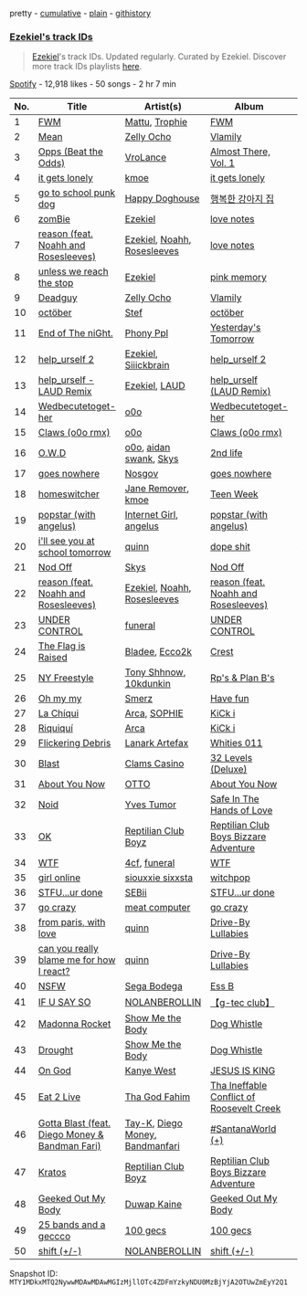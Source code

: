 pretty - [cumulative](/playlists/cumulative/37i9dQZF1DX1zdN0hjvT5S.md) - [plain](/playlists/plain/37i9dQZF1DX1zdN0hjvT5S) - [githistory](https://github.githistory.xyz/mackorone/spotify-playlist-archive/blob/main/playlists/plain/37i9dQZF1DX1zdN0hjvT5S)

### [Ezekiel's track IDs](https://open.spotify.com/playlist/37i9dQZF1DX1zdN0hjvT5S)

> <a href="spotify:artist:4qUoZ6ErhTYFhAI0W1iI9q">Ezekiel</a>'s track IDs\. Updated regularly\. Curated by Ezekiel\. Discover more track IDs playlists <a href="spotify:genre:track\_id">here</a>.

[Spotify](https://open.spotify.com/user/spotify) - 12,918 likes - 50 songs - 2 hr 7 min

| No. | Title | Artist(s) | Album | Length |
|---|---|---|---|---|
| 1 | [FWM](https://open.spotify.com/track/1EFsVAKwF7jGscr4hBtEa0) | [Mattu](https://open.spotify.com/artist/1GxVO1YvMaSyl8lu7Jqrl5), [Trophie](https://open.spotify.com/artist/267gjhlmcoscSuzUHiKqX8) | [FWM](https://open.spotify.com/album/5oTPSSWt1wHz7oCoPbUGOQ) | 3:02 |
| 2 | [Mean](https://open.spotify.com/track/7rweJAlsIp4ZlwrPA8djEL) | [Zelly Ocho](https://open.spotify.com/artist/3svb0AOLHdFPE6P8PRB2ML) | [Vlamily](https://open.spotify.com/album/04UXzrSTCTv7AN32oxVpKF) | 2:04 |
| 3 | [Opps \(Beat the Odds\)](https://open.spotify.com/track/6PNSmXhDHo354Y6ljvun2L) | [VroLance](https://open.spotify.com/artist/4IUNLt5P822UKhvw3qF0PN) | [Almost There, Vol\. 1](https://open.spotify.com/album/1mYaMNijiSxcr7DkoKGRD9) | 2:11 |
| 4 | [it gets lonely](https://open.spotify.com/track/4iT0B51dMYRqbCLz6gFcxx) | [kmoe](https://open.spotify.com/artist/48wt14F9gzlkNDRdXyJTQz) | [it gets lonely](https://open.spotify.com/album/7vk4dniNo7mX3gJK3yf4oL) | 3:07 |
| 5 | [go to school punk dog](https://open.spotify.com/track/5Pr3Qluu3BxpAtihNrRGXv) | [Happy Doghouse](https://open.spotify.com/artist/2vYPcNSAbcEHwZdddbj2xn) | [행복한 강아지 집](https://open.spotify.com/album/3u6kvl9F65JnR6FP7Kx5CT) | 1:06 |
| 6 | [zomBie](https://open.spotify.com/track/2xTRKdzV6MoF1bC9AEhgCF) | [Ezekiel](https://open.spotify.com/artist/4qUoZ6ErhTYFhAI0W1iI9q) | [love notes](https://open.spotify.com/album/2PdrFbHyixmso7nyaDITXi) | 1:42 |
| 7 | [reason \(feat\. Noahh and Rosesleeves\)](https://open.spotify.com/track/0fpFjTqH3oPR9FoFbaLZcc) | [Ezekiel](https://open.spotify.com/artist/4qUoZ6ErhTYFhAI0W1iI9q), [Noahh](https://open.spotify.com/artist/1Vk8Xbn8TTDtYlCOEanuc8), [Rosesleeves](https://open.spotify.com/artist/6C5SxIdYMB0Yw8eLjlVtX4) | [love notes](https://open.spotify.com/album/2PdrFbHyixmso7nyaDITXi) | 2:49 |
| 8 | [unless we reach the stop](https://open.spotify.com/track/0ceZb2nG8waoxjTqs9166l) | [Ezekiel](https://open.spotify.com/artist/4qUoZ6ErhTYFhAI0W1iI9q) | [pink memory](https://open.spotify.com/album/6YTDInp6txbvtfnX25MGg7) | 2:08 |
| 9 | [Deadguy](https://open.spotify.com/track/1lITtbljRbadZO0eXgSoIX) | [Zelly Ocho](https://open.spotify.com/artist/3svb0AOLHdFPE6P8PRB2ML) | [Vlamily](https://open.spotify.com/album/04UXzrSTCTv7AN32oxVpKF) | 1:55 |
| 10 | [octöber](https://open.spotify.com/track/4j5vgDKN2Xy7x2KwDRznoi) | [Stef](https://open.spotify.com/artist/5YzBjslMBDx6PYzoZYaqtt) | [octöber](https://open.spotify.com/album/3yWRG2rZU85FoS20YnWxKU) | 2:02 |
| 11 | [End of The niGht.](https://open.spotify.com/track/2p4ARx5nk3b9Jh07ivQR1c) | [Phony Ppl](https://open.spotify.com/artist/0oBsnAC3fzYkTHF3bkfNx6) | [Yesterday's Tomorrow](https://open.spotify.com/album/6IGDCUkBJ3LEUoAcoTD46u) | 3:14 |
| 12 | [help\_urself 2](https://open.spotify.com/track/2ryoLJts8Kbzh22HCWlfKb) | [Ezekiel](https://open.spotify.com/artist/4qUoZ6ErhTYFhAI0W1iI9q), [Siiickbrain](https://open.spotify.com/artist/1oPEr1Ci8sWOYj8SSh2VPE) | [help\_urself 2](https://open.spotify.com/album/5uF1L0oqAUeBT3WdxAglJh) | 2:45 |
| 13 | [help\_urself \- LAUD Remix](https://open.spotify.com/track/7kVV9qFHsxs1JHuhsXlOT7) | [Ezekiel](https://open.spotify.com/artist/4qUoZ6ErhTYFhAI0W1iI9q), [LAUD](https://open.spotify.com/artist/5mzTr70OcAfZWMUF8BSjAm) | [help\_urself \(LAUD Remix\)](https://open.spotify.com/album/2xTiIYpAGEF8MPC7MA76La) | 1:57 |
| 14 | [Wedbecutetoget\-her](https://open.spotify.com/track/2aUqSrIw15sfRdMwjQaRg2) | [o0o](https://open.spotify.com/artist/5J1ISo62brLWWq3ylID7BR) | [Wedbecutetoget\-her](https://open.spotify.com/album/1Lpu55DV9ThB7G0ClRpM7N) | 3:39 |
| 15 | [Claws \(o0o rmx\)](https://open.spotify.com/track/1w1NBZ2BRJcIdZdReFpxaO) | [o0o](https://open.spotify.com/artist/5J1ISo62brLWWq3ylID7BR) | [Claws \(o0o rmx\)](https://open.spotify.com/album/0KEpu1eevcX4FPS8bttbUl) | 3:39 |
| 16 | [O.W.D](https://open.spotify.com/track/1K5gGUjwGJtHBvOq2HjN1n) | [o0o](https://open.spotify.com/artist/5J1ISo62brLWWq3ylID7BR), [aidan swank](https://open.spotify.com/artist/6CWgUJZnmw7393yFU9SVc1), [Skys](https://open.spotify.com/artist/2WdDixP4e0yYgFz1LfYZN5) | [2nd life](https://open.spotify.com/album/1VtgcaxTYYrpwIseCkC1lV) | 2:30 |
| 17 | [goes nowhere](https://open.spotify.com/track/2z1vxjtnzZ069uqJwuwEkW) | [Nosgov](https://open.spotify.com/artist/6FK0azeTwe5RwhUAkpkhnh) | [goes nowhere](https://open.spotify.com/album/0yHRytOOHuwMGx7SWBvg2P) | 2:29 |
| 18 | [homeswitcher](https://open.spotify.com/track/3wGDs4CbpDqpsTYyN5pe8o) | [Jane Remover](https://open.spotify.com/artist/2rLGlNI6htigNxx172qxLu), [kmoe](https://open.spotify.com/artist/48wt14F9gzlkNDRdXyJTQz) | [Teen Week](https://open.spotify.com/album/2zaNeL1xFEOp7on5ZJXJSA) | 2:25 |
| 19 | [popstar \(with angelus\)](https://open.spotify.com/track/3Yb3Z1HRrMrBh886cayujG) | [Internet Girl](https://open.spotify.com/artist/2eVTKG3Z5bbKk2OWMIe3iL), [angelus](https://open.spotify.com/artist/56l5jbQerCGh7lfbwLnfaK) | [popstar \(with angelus\)](https://open.spotify.com/album/7jgjzargChNK3HCW3A2SYk) | 2:13 |
| 20 | [i'll see you at school tomorrow](https://open.spotify.com/track/7fcIy2px1HYyCSu5IU6UD6) | [quinn](https://open.spotify.com/artist/2QpNu8tDPv9n7oY34J1TtN) | [dope shit](https://open.spotify.com/album/05d3EgrPVp5CVyCU1DFdEh) | 4:59 |
| 21 | [Nod Off](https://open.spotify.com/track/7muPqR7caYrHyflyi9zhlb) | [Skys](https://open.spotify.com/artist/2WdDixP4e0yYgFz1LfYZN5) | [Nod Off](https://open.spotify.com/album/5w8iHhNoTf58RAOcsuLe1O) | 1:42 |
| 22 | [reason \(feat\. Noahh and Rosesleeves\)](https://open.spotify.com/track/3hm66nsdSsv2hi2f9RQf0N) | [Ezekiel](https://open.spotify.com/artist/4qUoZ6ErhTYFhAI0W1iI9q), [Noahh](https://open.spotify.com/artist/1Vk8Xbn8TTDtYlCOEanuc8), [Rosesleeves](https://open.spotify.com/artist/6C5SxIdYMB0Yw8eLjlVtX4) | [reason \(feat\. Noahh and Rosesleeves\)](https://open.spotify.com/album/7mcdsabaesbh0NsKLbgmjf) | 2:49 |
| 23 | [UNDER CONTROL](https://open.spotify.com/track/1OGiBWp2vKLshpIWRlySc2) | [funeral](https://open.spotify.com/artist/3f0Mhz0oXmnsnehuEGTrfd) | [UNDER CONTROL](https://open.spotify.com/album/0NXBfwm0RonvUdjlPxasuD) | 2:15 |
| 24 | [The Flag is Raised](https://open.spotify.com/track/7mebNFbb0ehL1IX1DMktdC) | [Bladee](https://open.spotify.com/artist/2xvtxDNInKDV4AvGmjw6d1), [Ecco2k](https://open.spotify.com/artist/6hG0VsXXlD10l60TqiIHIX) | [Crest](https://open.spotify.com/album/3j75sKW2Lw9gUEhjNzPKn4) | 2:59 |
| 25 | [NY Freestyle](https://open.spotify.com/track/0e0T5LvvmaStg4Od3MymH6) | [Tony Shhnow](https://open.spotify.com/artist/6w1PsA3Lux2vlfaymj66w8), [10kdunkin](https://open.spotify.com/artist/76uMgi6K2NCrt3QOZ4vVaW) | [Rp's & Plan B's](https://open.spotify.com/album/0mAsNL0tenDC9nff6h9SnL) | 1:51 |
| 26 | [Oh my my](https://open.spotify.com/track/37qywx4PKfNMzRLbofqyAD) | [Smerz](https://open.spotify.com/artist/1f8PlfSHEW6fHnILSzm8dI) | [Have fun](https://open.spotify.com/album/1B6MbMEpVTXQrxRZFVZR9y) | 2:38 |
| 27 | [La Chíqui](https://open.spotify.com/track/51Xn6IYNyiYaKc8ECI5CUr) | [Arca](https://open.spotify.com/artist/4SQdUpG4f7UbkJG3cJ2Iyj), [SOPHIE](https://open.spotify.com/artist/5a2w2tgpLwv26BYJf2qYwu) | [KiCk i](https://open.spotify.com/album/6fumIfDEAppI5NCGHQEBSr) | 2:47 |
| 28 | [Riquiquí](https://open.spotify.com/track/3S9aIzgHKk5IsyVCsIymIq) | [Arca](https://open.spotify.com/artist/4SQdUpG4f7UbkJG3cJ2Iyj) | [KiCk i](https://open.spotify.com/album/6fumIfDEAppI5NCGHQEBSr) | 2:39 |
| 29 | [Flickering Debris](https://open.spotify.com/track/1fzGS7PS5uovN6KdqyefJ1) | [Lanark Artefax](https://open.spotify.com/artist/02fDf7HEPtBZLtPzCyxSR2) | [Whities 011](https://open.spotify.com/album/7rb3DFjU4mq3vRjgyqN8iW) | 2:17 |
| 30 | [Blast](https://open.spotify.com/track/6xr3MVHxQaOtBybv0uD8ir) | [Clams Casino](https://open.spotify.com/artist/5vSQUyT33qxr1xAX2Tkf3A) | [32 Levels \(Deluxe\)](https://open.spotify.com/album/7Amrg2WughWQXMEmUfjhl3) | 2:14 |
| 31 | [About You Now](https://open.spotify.com/track/4Fpgcj55igVn9pOJeZKFZ8) | [OTTO](https://open.spotify.com/artist/4PxPpid4wSQJ630DTqZ046) | [About You Now](https://open.spotify.com/album/02zc2IIraWCKNpizpKdvKD) | 3:38 |
| 32 | [Noid](https://open.spotify.com/track/1Ml7MxO0SKv1bT8xFA64Oj) | [Yves Tumor](https://open.spotify.com/artist/0qu422H5MOoQxGjd4IzHbS) | [Safe In The Hands of Love](https://open.spotify.com/album/01HArmgfXe7xDaYXWKfhuf) | 3:29 |
| 33 | [OK](https://open.spotify.com/track/6fThquq7HXi1qgp1qxymAx) | [Reptilian Club Boyz](https://open.spotify.com/artist/4wTdhDP74r4617PamOMfHi) | [Reptilian Club Boys Bizzare Adventure](https://open.spotify.com/album/7A6E5nJH0zruWJAfFYsqef) | 2:42 |
| 34 | [WTF](https://open.spotify.com/track/7gtgtYy4edlHDlxSx8EW38) | [4cf](https://open.spotify.com/artist/5F8W0OumEjkf9TpqrzvnTL), [funeral](https://open.spotify.com/artist/3f0Mhz0oXmnsnehuEGTrfd) | [WTF](https://open.spotify.com/album/5LcMGi5nDM6E3Dw0XdfWT3) | 2:49 |
| 35 | [girl online](https://open.spotify.com/track/3BMaGHQximpMug2xrp6TdI) | [siouxxie sixxsta](https://open.spotify.com/artist/0OO76E5lRfeyBI3fkA73Dr) | [witchpop](https://open.spotify.com/album/0Eh9Wxiz3Jdj4ciWb0MvNC) | 2:24 |
| 36 | [STFU...ur done](https://open.spotify.com/track/2V47hvJ7KTgEtfgEbwm6DN) | [SEBii](https://open.spotify.com/artist/5fAix5NwfNgHQqYRrHIPxo) | [STFU...ur done](https://open.spotify.com/album/3rbu3iFqJZOl9yClWNwjmD) | 2:18 |
| 37 | [go crazy](https://open.spotify.com/track/4wLYecT7RTTt0834qrqNqL) | [meat computer](https://open.spotify.com/artist/7JU13ATc2v3kzIuSqNNPWN) | [go crazy](https://open.spotify.com/album/1P1wNKHNwQyMvVZWB3gylx) | 2:02 |
| 38 | [from paris, with love](https://open.spotify.com/track/0OVFw7McsuYnBlRJXEh76b) | [quinn](https://open.spotify.com/artist/2QpNu8tDPv9n7oY34J1TtN) | [Drive\-By Lullabies](https://open.spotify.com/album/1hDfBlpAsyIp1uNScacRwp) | 3:02 |
| 39 | [can you really blame me for how I react?](https://open.spotify.com/track/3kLqTaBVArpRj1AnPNsryn) | [quinn](https://open.spotify.com/artist/2QpNu8tDPv9n7oY34J1TtN) | [Drive\-By Lullabies](https://open.spotify.com/album/1hDfBlpAsyIp1uNScacRwp) | 3:31 |
| 40 | [NSFW](https://open.spotify.com/track/1LmBLVJtUu3fE1eFaCiLEX) | [Sega Bodega](https://open.spotify.com/artist/1ZvF4Sgnre3Rk2CpiNy077) | [Ess B](https://open.spotify.com/album/7ktAbAO30k59mgWJ9yMKJq) | 2:26 |
| 41 | [IF U SAY SO](https://open.spotify.com/track/3VkUyBzNBduw4X5LyerZqQ) | [NOLANBEROLLIN](https://open.spotify.com/artist/7tWGL5GVOJlbycpq3AgiU9) | [【﻿g\-tec club】](https://open.spotify.com/album/39gxjiLjcqRvxfAd6TiEWp) | 1:43 |
| 42 | [Madonna Rocket](https://open.spotify.com/track/15WUTQUL9L4d3tFHUg6McH) | [Show Me the Body](https://open.spotify.com/artist/5jh7sgXW2njALiIh0aPXjB) | [Dog Whistle](https://open.spotify.com/album/4osZNJ2yO18sYtqJIFvMFy) | 2:27 |
| 43 | [Drought](https://open.spotify.com/track/22TQY9Uzlh6MuOc0EgzB0e) | [Show Me the Body](https://open.spotify.com/artist/5jh7sgXW2njALiIh0aPXjB) | [Dog Whistle](https://open.spotify.com/album/4osZNJ2yO18sYtqJIFvMFy) | 2:39 |
| 44 | [On God](https://open.spotify.com/track/2SasoXZyv82yYgHiVOvxQn) | [Kanye West](https://open.spotify.com/artist/5K4W6rqBFWDnAN6FQUkS6x) | [JESUS IS KING](https://open.spotify.com/album/0FgZKfoU2Br5sHOfvZKTI9) | 2:16 |
| 45 | [Eat 2 Live](https://open.spotify.com/track/39qZkdmswrkyWbQCIDQwO8) | [Tha God Fahim](https://open.spotify.com/artist/0qLTeI81hEhEK1PK3WOf77) | [Tha Ineffable Conflict of Roosevelt Creek](https://open.spotify.com/album/3kbFoc92YKVAXvGFnYRfS3) | 3:20 |
| 46 | [Gotta Blast \(feat\. Diego Money & Bandman Fari\)](https://open.spotify.com/track/7de1qGSxUfnKLNqncRksuk) | [Tay\-K](https://open.spotify.com/artist/2ODbg2404zUzTi02qIPEjB), [Diego Money](https://open.spotify.com/artist/0SVbeXuRTG8bc7NJ33JYB6), [Bandmanfari](https://open.spotify.com/artist/6h5EZQ3OJCVadk8yOKSUPx) | [\#SantanaWorld \(+\)](https://open.spotify.com/album/1S7KWH0szrqutOvzsqxiBv) | 2:11 |
| 47 | [Kratos](https://open.spotify.com/track/1BhcnABZkCkdteC4T6FUu5) | [Reptilian Club Boyz](https://open.spotify.com/artist/4wTdhDP74r4617PamOMfHi) | [Reptilian Club Boys Bizzare Adventure](https://open.spotify.com/album/7A6E5nJH0zruWJAfFYsqef) | 2:15 |
| 48 | [Geeked Out My Body](https://open.spotify.com/track/38YQWpji2DJ0pxliXqBd1G) | [Duwap Kaine](https://open.spotify.com/artist/5fBcVfTWenqUDOYR5SjzEQ) | [Geeked Out My Body](https://open.spotify.com/album/3hntzxQ2ho05ZDlMChGD9u) | 1:46 |
| 49 | [25 bands and a geccco](https://open.spotify.com/track/6IBVwpcF5HkRgk2MNc2HIM) | [100 gecs](https://open.spotify.com/artist/6PfSUFtkMVoDkx4MQkzOi3) | [100 gecs](https://open.spotify.com/album/7KpuGjIfduSD45wl5IQc7G) | 2:04 |
| 50 | [shift \(+/\-\)](https://open.spotify.com/track/2fQHUFNv1OlgrWwFR8fAAw) | [NOLANBEROLLIN](https://open.spotify.com/artist/7tWGL5GVOJlbycpq3AgiU9) | [shift \(+/\-\)](https://open.spotify.com/album/1mrnSPtbzsAgziViOLCIfr) | 1:55 |

Snapshot ID: `MTY1MDkxMTQ2NywwMDAwMDAwMGIzMjllOTc4ZDFmYzkyNDU0MzBjYjA2OTUwZmEyY2Q1`
